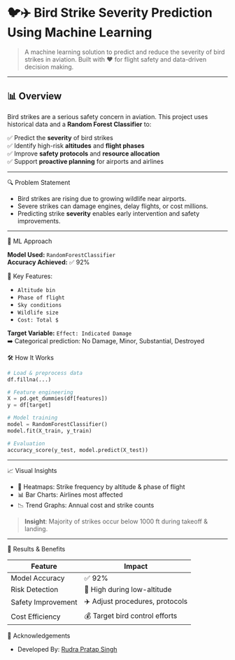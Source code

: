 
# 🐦✈️ Bird Strike Severity Prediction Using Machine Learning


> A machine learning solution to predict and reduce the severity of bird strikes in aviation.
> Built with ❤️ for flight safety and data-driven decision making.

---

## 📊 Overview

Bird strikes are a serious safety concern in aviation. This project uses historical data and a **Random Forest Classifier** to:

✅ Predict the **severity** of bird strikes  
✅ Identify high-risk **altitudes** and **flight phases**  
✅ Improve **safety protocols** and **resource allocation**  
✅ Support **proactive planning** for airports and airlines

---

🔍 Problem Statement

- Bird strikes are rising due to growing wildlife near airports.
- Severe strikes can damage engines, delay flights, or cost millions.
- Predicting strike **severity** enables early intervention and safety improvements.

---

🧠 ML Approach

**Model Used:** `RandomForestClassifier`  
**Accuracy Achieved:** ✅ 92%

🎯 Key Features:
- `Altitude bin`
- `Phase of flight`
- `Sky conditions`
- `Wildlife size`
- `Cost: Total $`

**Target Variable:** `Effect: Indicated Damage`  
➡️ Categorical prediction: No Damage, Minor, Substantial, Destroyed

🛠️ How It Works

```python
# Load & preprocess data
df.fillna(...)  

# Feature engineering
X = pd.get_dummies(df[features])
y = df[target]

# Model training
model = RandomForestClassifier()
model.fit(X_train, y_train)

# Evaluation
accuracy_score(y_test, model.predict(X_test))
````

---

📈 Visual Insights

* 📌 Heatmaps: Strike frequency by altitude & phase of flight
* 📊 Bar Charts: Airlines most affected
* 📉 Trend Graphs: Annual cost and strike counts

> **Insight**: Majority of strikes occur below 1000 ft during takeoff & landing.

---

🧪 Results & Benefits

| Feature            | Impact                          |
| ------------------ | ------------------------------- |
| Model Accuracy     | ✅ 92%                           |
| Risk Detection     | 🎯 High during low-altitude     |
| Safety Improvement | ✈️ Adjust procedures, protocols |
| Cost Efficiency    | 💰 Target bird control efforts  |


 🙏 Acknowledgements
* Developed By: [Rudra Pratap Singh](www.linkedin.com/in/rudrasinghpratap)


